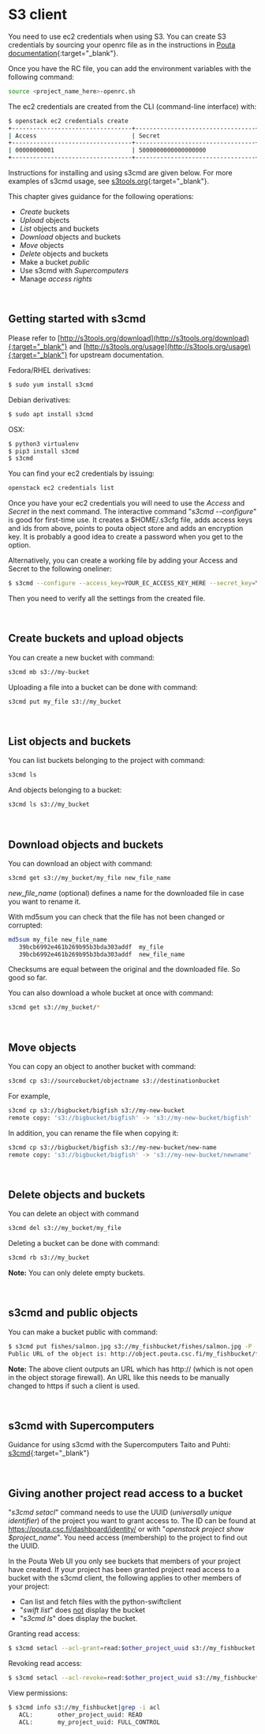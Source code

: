 
# S3 client


You need to use ec2 credentials when using S3. You can create S3 credentials by sourcing your openrc file as in the instructions in [Pouta documentation](../../../cloud/pouta/install-client.md#configure-your-terminal-environment-for-openstack){:target="_blank"}.

Once you have the RC file, you can add the environment variables with the following command:

```bash
source <project_name_here>-openrc.sh
```

The ec2 credentials are created from the CLI (command-line interface) with:

```bash
$ openstack ec2 credentials create
+----------------------------------+----------------------------------+----------------------------------+----------+
| Access                           | Secret                           | Project ID                       | User ID  |
+----------------------------------+----------------------------------+----------------------------------+----------+
| 00000000001                      | 5000000000000000000              | 000000000000000000022            | $username|
+----------------------------------+----------------------------------+----------------------------------+----------+
```
Instructions for installing and using s3cmd are given below. For more examples of s3cmd usage, see [s3tools.org](https://s3tools.org/s3cmd-howto){:target="_blank"}.

This chapter gives guidance for the following operations:

 * _Create_ buckets
 * _Upload_ objects
 * _List_ objects and buckets
 * _Download_ objects and buckets
 * _Move_ objects
 * _Delete_ objects and buckets
 * Make a bucket _public_
 * Use s3cmd with _Supercomputers_
 * Manage _access rights_

&nbsp;

## Getting started with s3cmd

Please refer to [http://s3tools.org/download](http://s3tools.org/download){:target="_blank"} and  [http://s3tools.org/usage](http://s3tools.org/usage){:target="_blank"} for upstream documentation.
 
Fedora/RHEL derivatives:
```bash
$ sudo yum install s3cmd
```
Debian derivatives:
```bash
$ sudo apt install s3cmd
```
OSX:
```bash
$ python3 virtualenv
$ pip3 install s3cmd
$ s3cmd
```

You can find your ec2 credentials by issuing:
```bash
openstack ec2 credentials list
```
Once you have your ec2 credentials you will need to use the _Access_ and _Secret_ in the next command. The interactive command "_s3cmd --configure_" is good for first-time use. It creates a $HOME/.s3cfg file, adds access keys and ids from above, points to pouta object store and adds an encryption key. It is probably a good idea to create a password when you get to the option. 
 
Alternatively, you can create a working file by adding your Access and Secret to the following oneliner:
```bash
$ s3cmd --configure --access_key=YOUR_EC_ACCESS_KEY_HERE --secret_key=YOUR_EC_SECRET_KEY_HERE --host=object.pouta.csc.fi --region=US --host-bucket='%(bucket)s.object.pouta.csc.fi'
```
Then you need to verify all the settings from the created file.


&nbsp;


## Create buckets and upload objects

You can create a new bucket with command:

```bash
s3cmd mb s3://my-bucket
```

Uploading a file into a bucket can be done with command:

```bash
s3cmd put my_file s3://my_bucket
```
&nbsp;


## List objects and buckets

You can list buckets belonging to the project with command:
```bash
s3cmd ls
```

And objects belonging to a bucket:
```bash
s3cmd ls s3://my_bucket
```
&nbsp;


## Download objects and buckets

You can download an object with command:
```bash
s3cmd get s3://my_bucket/my_file new_file_name
```
*new_file_name* (optional) defines a name for the downloaded file in case you want to rename it.

With md5sum you can check that the file has not been changed or corrupted:
```bash
md5sum my_file new_file_name
   39bcb6992e461b269b95b3bda303addf  my_file
   39bcb6992e461b269b95b3bda303addf  new_file_name
```
Checksums are equal between the original and the downloaded file. So good so far.

You can also download a whole bucket at once with command:
```bash
s3cmd get s3://my_bucket/*
```

&nbsp;

## Move objects

You can copy an object to another bucket with command:
```bash
s3cmd cp s3://sourcebucket/objectname s3://destinationbucket
```
For example,
```bash
s3cmd cp s3://bigbucket/bigfish s3://my-new-bucket
remote copy: 's3://bigbucket/bigfish' -> 's3://my-new-bucket/bigfish'
```

In addition, you can rename the file when copying it:
```bash
s3cmd cp s3://bigbucket/bigfish s3://my-new-bucket/new-name
remote copy: 's3://bigbucket/bigfish' -> 's3://my-new-bucket/newname'
```


&nbsp;

## Delete objects and buckets

You can delete an object with command
```bash
s3cmd del s3://my_bucket/my_file
```

Deleting a bucket can be done with command:
```bash
s3cmd rb s3://my_bucket
```
**Note:** You can only delete empty buckets.

&nbsp;

<a name="s3cmd_public_objects"></a>

## s3cmd and public objects

You can make a bucket public with command:
```bash
$ s3cmd put fishes/salmon.jpg s3://my_fishbucket/fishes/salmon.jpg -P
Public URL of the object is: http://object.pouta.csc.fi/my_fishbucket/fishes/salmon.jpg
```

**Note:** The above client outputs an URL which has http:// (which is not open in the object storage firewall). An URL like this needs to be manually changed to https if such a client is used.

&nbsp;


## s3cmd with Supercomputers

Guidance for using s3cmd with the Supercomputers Taito and Puhti: [s3cmd](./s3cmd.md){:target="_blank"}

&nbsp;


## Giving another project read access to a bucket

"_s3cmd setacl_" command needs to use the UUID (_universally unique identifier_) of the project you want to grant access to.
The ID can be found at <a href="https://pouta.csc.fi/dashboard/identity/" target="_blank">https://pouta.csc.fi/dashboard/identity/</a> or with "_openstack project show $project_name_". You need access (membership) to the project to find out the UUID.
 
In the Pouta Web UI you only see buckets that members of your project have created. If your project has been granted project read access to a bucket with the s3cmd client, the following applies to other members of your project:
 
 * Can list and fetch files with the python-swiftclient 
 * "_swift list_" does <u>not</u> display the bucket
 * "_s3cmd ls_" does display the bucket.
 
Granting read access:
```bash
$ s3cmd setacl --acl-grant=read:$other_project_uuid s3://my_fishbucket
```
Revoking read access:
```bash
$ s3cmd setacl --acl-revoke=read:$other_project_uuid s3://my_fishbucket
```
View permissions:
```bash
$ s3cmd info s3://my_fishbucket|grep -i acl
   ACL:       other_project_uuid: READ
   ACL:       my_project_uuid: FULL_CONTROL
```
